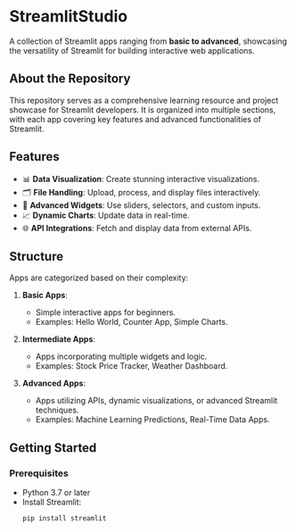 # StreamlitStudio  
A collection of Streamlit apps ranging from **basic to advanced**, showcasing the versatility of Streamlit for building interactive web applications.

## About the Repository  
This repository serves as a comprehensive learning resource and project showcase for Streamlit developers. It is organized into multiple sections, with each app covering key features and advanced functionalities of Streamlit.

## Features  
- 📊 **Data Visualization**: Create stunning interactive visualizations.  
- 🗂️ **File Handling**: Upload, process, and display files interactively.  
- 🧮 **Advanced Widgets**: Use sliders, selectors, and custom inputs.  
- 📈 **Dynamic Charts**: Update data in real-time.  
- 🌐 **API Integrations**: Fetch and display data from external APIs.  

## Structure  
Apps are categorized based on their complexity:  

1. **Basic Apps**:  
   - Simple interactive apps for beginners.  
   - Examples: Hello World, Counter App, Simple Charts.  

2. **Intermediate Apps**:  
   - Apps incorporating multiple widgets and logic.  
   - Examples: Stock Price Tracker, Weather Dashboard.  

3. **Advanced Apps**:  
   - Apps utilizing APIs, dynamic visualizations, or advanced Streamlit techniques.  
   - Examples: Machine Learning Predictions, Real-Time Data Apps.  

## Getting Started  

### Prerequisites  
- Python 3.7 or later  
- Install Streamlit:  
  ```bash
  pip install streamlit
